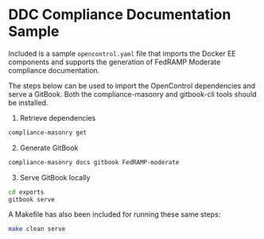 # DDC Compliance Documentation Sample

Included is a sample `opencontrol.yaml` file that imports the Docker EE components and supports the generation of FedRAMP Moderate compliance documentation.

The steps below can be used to import the OpenControl dependencies and serve a GitBook. Both the compliance-masonry and gitbook-cli tools should be installed.

1. Retrieve dependencies

```sh
compliance-masonry get
```

2. Generate GitBook

```sh
compliance-masonry docs gitbook FedRAMP-moderate
```

3. Serve GitBook locally

```sh
cd exports
gitbook serve
```

A Makefile has also been included for running these same steps:

```sh
make clean serve
```